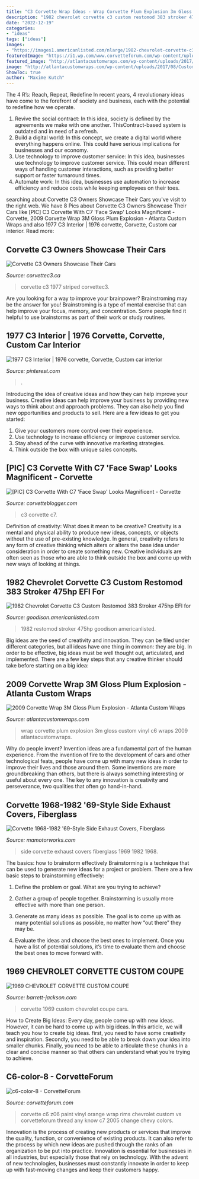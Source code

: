 ```yaml
---
title: "C3 Corvette Wrap Ideas - Wrap Corvette Plum Explosion 3m Gloss Custom Vinyl C6 Wraps 2009 Atlantacustomwraps"
description: "1982 chevrolet corvette c3 custom restomod 383 stroker 475hp efi for"
date: "2022-12-19"
categories:
- "ideas"
tags: ["ideas"]
images:
- "https://images1.americanlisted.com/nlarge/1982-chevrolet-corvette-c3-custom-restomod-383-stroker-475hp-efi-americanlisted_123434791.jpg"
featuredImage: "https://i1.wp.com/www.corvetteforum.com/wp-content/uploads/2016/09/c6-color-8.jpg?fit=900%2C583&amp;ssl=1"
featured_image: "http://atlantacustomwraps.com/wp-content/uploads/2017/08/Custom-Vinyl-Wrap-corvette3mpuepleexplosion-1024x698.jpg"
image: "http://atlantacustomwraps.com/wp-content/uploads/2017/08/Custom-Vinyl-Wrap-corvette3mpuepleexplosion-1024x698.jpg"
ShowToc: true
author: "Maxime Kutch"
---
```



The 4 R’s: Reach, Repeat, Redefine
In recent years, 4 revolutionary ideas have come to the forefront of society and business, each with the potential to redefine how we operate.
1. Revive the social contract: In this idea, society is defined by the agreements we make with one another. ThisContract-based system is outdated and in need of a refresh.
2. Build a digital world: In this concept, we create a digital world where everything happens online. This could have serious implications for businesses and our economy.
3. Use technology to improve customer service: In this idea, businesses use technology to improve customer service. This could mean different ways of handling customer interactions, such as providing better support or faster turnaround times. 
4. Automate work: In this idea, businesses use automation to increase efficiency and reduce costs while keeping employees on their toes.

	

		
searching about Corvette C3 Owners Showcase Their Cars you've visit to the right web. We have 8 Pics about Corvette C3 Owners Showcase Their Cars like [PIC] C3 Corvette With C7 &#039;Face Swap&#039; Looks Magnificent - Corvette, 2009 Corvette Wrap 3M Gloss Plum Explosion - Atlanta Custom Wraps and also 1977 C3 Interior | 1976 corvette, Corvette, Custom car interior. Read more:
		
    
## Corvette C3 Owners Showcase Their Cars

<img loading=lazy src="http://corvettec3.ca/c3week/jul25104.jpg" onerror="this.onerror=null;this.src='https://tse1.mm.bing.net/th?id=OIP.SjUww8snDAXbrf-QZEsxTwHaFj&amp;pid=15.1';" alt="Corvette C3 Owners Showcase Their Cars">

_Source: corvettec3.ca_

>corvette c3 1977 striped corvettec3. 

	

Are you looking for a way to improve your brainpower? Brainstroming may be the answer for you! Brainstroming is a type of mental exercise that can help improve your focus, memory, and concentration. Some people find it helpful to use brainstorms as part of their work or study routines.

    
## 1977 C3 Interior | 1976 Corvette, Corvette, Custom Car Interior

<img loading=lazy src="https://i.pinimg.com/originals/00/9c/42/009c42574b890c30a2949490ebe07b40.jpg" onerror="this.onerror=null;this.src='https://tse3.mm.bing.net/th?id=OIP.27LwZo63-ZAVjnEyztWSowHaE8&amp;pid=15.1';" alt="1977 C3 Interior | 1976 corvette, Corvette, Custom car interior">

_Source: pinterest.com_

>. 

	

Introducing the idea of creative ideas and how they can help improve your business.
Creative ideas can help improve your business by providing new ways to think about and approach problems. They can also help you find new opportunities and products to sell. Here are a few ideas to get you started: 
1. Give your customers more control over their experience.
2. Use technology to increase efficiency or improve customer service.
3. Stay ahead of the curve with innovative marketing strategies.
4. Think outside the box with unique sales concepts.

    
## [PIC] C3 Corvette With C7 &#039;Face Swap&#039; Looks Magnificent - Corvette

<img loading=lazy src="https://www.corvetteblogger.com/images/content/uploads/2020/08/081320_1.jpg" onerror="this.onerror=null;this.src='https://tse1.mm.bing.net/th?id=OIP.y2wf6yaV2SFGVh0XW-9cSQHaEz&amp;pid=15.1';" alt="[PIC] C3 Corvette With C7 &#039;Face Swap&#039; Looks Magnificent - Corvette">

_Source: corvetteblogger.com_

>c3 corvette c7. 

	

Definition of creativity: What does it mean to be creative?
Creativity is a mental and physical ability to produce new ideas, concepts, or objects without the use of pre-existing knowledge. In general, creativity refers to any form of creative thinking which alters or alters the base idea under consideration in order to create something new. Creative individuals are often seen as those who are able to think outside the box and come up with new ways of looking at things.

    
## 1982 Chevrolet Corvette C3 Custom Restomod 383 Stroker 475hp EFI For

<img loading=lazy src="https://images1.americanlisted.com/nlarge/1982-chevrolet-corvette-c3-custom-restomod-383-stroker-475hp-efi-americanlisted_123434791.jpg" onerror="this.onerror=null;this.src='https://tse2.mm.bing.net/th?id=OIP.jgJ0pauXP4US-dv3v-I9VAHaE7&amp;pid=15.1';" alt="1982 Chevrolet Corvette C3 Custom Restomod 383 Stroker 475hp EFI for">

_Source: goodison.americanlisted.com_

>1982 restomod stroker 475hp goodison americanlisted. 

	

Big ideas are the seed of creativity and innovation. They can be filed under different categories, but all ideas have one thing in common: they are big. In order to be effective, big ideas must be well thought out, articulated, and implemented. There are a few key steps that any creative thinker should take before starting on a big idea: 

    
## 2009 Corvette Wrap 3M Gloss Plum Explosion - Atlanta Custom Wraps

<img loading=lazy src="http://atlantacustomwraps.com/wp-content/uploads/2017/08/Custom-Vinyl-Wrap-corvette3mpuepleexplosion-1024x698.jpg" onerror="this.onerror=null;this.src='https://tse1.mm.bing.net/th?id=OIP.h3tuDO621hMzX1G81PIzCgHaFD&amp;pid=15.1';" alt="2009 Corvette Wrap 3M Gloss Plum Explosion - Atlanta Custom Wraps">

_Source: atlantacustomwraps.com_

>wrap corvette plum explosion 3m gloss custom vinyl c6 wraps 2009 atlantacustomwraps. 

	

Why do people invent?
Invention ideas are a fundamental part of the human experience. From the invention of fire to the development of cars and other technological feats, people have come up with many new ideas in order to improve their lives and those around them. Some inventions are more groundbreaking than others, but there is always something interesting or useful about every one. The key to any innovation is creativity and perseverance, two qualities that often go hand-in-hand.

    
## Corvette 1968-1982 &#039;69-Style Side Exhaust Covers, Fiberglass

<img loading=lazy src="https://image.mamotorworksmedia.com/imageproc.aspx?img=production/website/sku/603/603880/603880-(2).jpg&amp;h=400&amp;w=400" onerror="this.onerror=null;this.src='https://tse1.mm.bing.net/th?id=OIP.G3r_ELaRhAAe-PFEqEpNlAAAAA&amp;pid=15.1';" alt="Corvette 1968-1982 &#039;69-Style Side Exhaust Covers, Fiberglass">

_Source: mamotorworks.com_

>side corvette exhaust covers fiberglass 1969 1982 1968. 

	

The basics: how to brainstorm effectively
Brainstorming is a technique that can be used to generate new ideas for a project or problem. There are a few basic steps to brainstorming effectively:
1. Define the problem or goal. What are you trying to achieve?

2. Gather a group of people together. Brainstorming is usually more effective with more than one person.

3. Generate as many ideas as possible. The goal is to come up with as many potential solutions as possible, no matter how “out there” they may be.

4. Evaluate the ideas and choose the best ones to implement. Once you have a list of potential solutions, it’s time to evaluate them and choose the best ones to move forward with.

    
## 1969 CHEVROLET CORVETTE CUSTOM COUPE

<img loading=lazy src="https://cdn.barrett-jackson.com/staging/carlist/items/Fullsize/Cars/81727/81727_Front_3-4_Web.jpg" onerror="this.onerror=null;this.src='https://tse3.mm.bing.net/th?id=OIP.lrPRk1FFGZ3L4qso_XmAjAHaFj&amp;pid=15.1';" alt="1969 CHEVROLET CORVETTE CUSTOM COUPE">

_Source: barrett-jackson.com_

>corvette 1969 custom chevrolet coupe cars. 

	

How to Create Big Ideas:
Every day, people come up with new ideas. However, it can be hard to come up with big ideas. In this article, we will teach you how to create big ideas. first, you need to have some creativity and inspiration. Secondly, you need to be able to break down your idea into smaller chunks. Finally, you need to be able to articulate these chunks in a clear and concise manner so that others can understand what you’re trying to achieve.

    
## C6-color-8 - CorvetteForum

<img loading=lazy src="https://i1.wp.com/www.corvetteforum.com/wp-content/uploads/2016/09/c6-color-8.jpg?fit=900%2C583&amp;ssl=1" onerror="this.onerror=null;this.src='https://tse2.mm.bing.net/th?id=OIP.9d-r03dHc6i6usFxYfJbTAHaEz&amp;pid=15.1';" alt="c6-color-8 - CorvetteForum">

_Source: corvetteforum.com_

>corvette c6 z06 paint vinyl orange wrap rims chevrolet custom vs corvetteforum thread any know c7 2005 change chevy colors. 

	

Innovation is the process of creating new products or services that improve the quality, function, or convenience of existing products. It can also refer to the process by which new ideas are pushed through the ranks of an organization to be put into practice. Innovation is essential for businesses in all industries, but especially those that rely on technology. With the advent of new technologies, businesses must constantly innovate in order to keep up with fast-moving changes and keep their customers happy.

